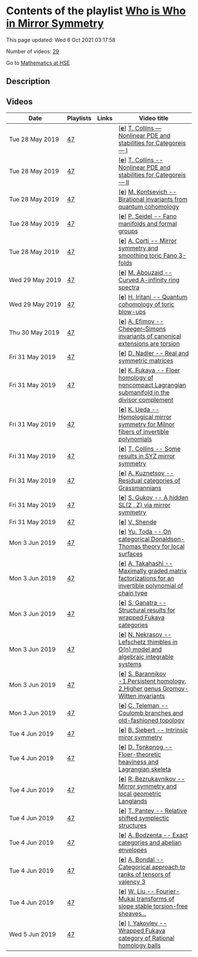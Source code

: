 # Contents of the playlist [Who is Who in Mirror Symmetry](https://www.youtube.com/playlist?list=PLq3E5oubNNoBSdJr_hJdyrEt8DIpz3fLV)

This page updated: Wed 6 Oct 2021 03:17:58

Number of videos: [29](#videos)

Go to [Mathematics at HSE](../README.md)

## Description



## Videos

|Date|Playlists|Links|Video title|
|---|---|---|---|
| Tue&nbsp;28&nbsp;May&nbsp;2019 | [47](../playlists/47 "Who is Who in Mirror Symmetry") |  | [[**e**](https://studio.youtube.com/video/7qF5ru-Uolk/edit "Edit")] [T. Collins — Nonlinear PDE and stabilities for Categoreis — I](https://www.youtube.com/watch?v=7qF5ru-Uolk&list=PLq3E5oubNNoBSdJr_hJdyrEt8DIpz3fLV) |
| Tue&nbsp;28&nbsp;May&nbsp;2019 | [47](../playlists/47 "Who is Who in Mirror Symmetry") |  | [[**e**](https://studio.youtube.com/video/MxxK4nh3FHQ/edit "Edit")] [T. Collins -- Nonlinear PDE and stabilities for Categoreis — II](https://www.youtube.com/watch?v=MxxK4nh3FHQ&list=PLq3E5oubNNoBSdJr_hJdyrEt8DIpz3fLV) |
| Tue&nbsp;28&nbsp;May&nbsp;2019 | [47](../playlists/47 "Who is Who in Mirror Symmetry") |  | [[**e**](https://studio.youtube.com/video/eBUbKAztDOI/edit "Edit")] [M. Kontsevich -- Birational invariants from quantum cohomology](https://www.youtube.com/watch?v=eBUbKAztDOI&list=PLq3E5oubNNoBSdJr_hJdyrEt8DIpz3fLV) |
| Tue&nbsp;28&nbsp;May&nbsp;2019 | [47](../playlists/47 "Who is Who in Mirror Symmetry") |  | [[**e**](https://studio.youtube.com/video/t6ablECqb4U/edit "Edit")] [P. Seidel -- Fano manifolds and formal groups](https://www.youtube.com/watch?v=t6ablECqb4U&list=PLq3E5oubNNoBSdJr_hJdyrEt8DIpz3fLV) |
| Tue&nbsp;28&nbsp;May&nbsp;2019 | [47](../playlists/47 "Who is Who in Mirror Symmetry") |  | [[**e**](https://studio.youtube.com/video/PO74c9oOhAc/edit "Edit")] [A. Corti -- Mirror symmetry and smoothing toric Fano 3-folds](https://www.youtube.com/watch?v=PO74c9oOhAc&list=PLq3E5oubNNoBSdJr_hJdyrEt8DIpz3fLV) |
| Wed&nbsp;29&nbsp;May&nbsp;2019 | [47](../playlists/47 "Who is Who in Mirror Symmetry") |  | [[**e**](https://studio.youtube.com/video/rDbz_DKW02Y/edit "Edit")] [M. Abouzaid -- Curved A-infinity ring spectra](https://www.youtube.com/watch?v=rDbz_DKW02Y&list=PLq3E5oubNNoBSdJr_hJdyrEt8DIpz3fLV) |
| Wed&nbsp;29&nbsp;May&nbsp;2019 | [47](../playlists/47 "Who is Who in Mirror Symmetry") |  | [[**e**](https://studio.youtube.com/video/saervy_pAZ4/edit "Edit")] [H. Iritani -- Quantum cohomology of toric blow-ups](https://www.youtube.com/watch?v=saervy_pAZ4&list=PLq3E5oubNNoBSdJr_hJdyrEt8DIpz3fLV) |
| Thu&nbsp;30&nbsp;May&nbsp;2019 | [47](../playlists/47 "Who is Who in Mirror Symmetry") |  | [[**e**](https://studio.youtube.com/video/vB-nqt-24P8/edit "Edit")] [A. Efimov -- Cheeger–Simons invariants of canonical extensions are torsion](https://www.youtube.com/watch?v=vB-nqt-24P8&list=PLq3E5oubNNoBSdJr_hJdyrEt8DIpz3fLV) |
| Fri&nbsp;31&nbsp;May&nbsp;2019 | [47](../playlists/47 "Who is Who in Mirror Symmetry") |  | [[**e**](https://studio.youtube.com/video/CVIQGfAQmpc/edit "Edit")] [D. Nadler -- Real and symmetric matrices](https://www.youtube.com/watch?v=CVIQGfAQmpc&list=PLq3E5oubNNoBSdJr_hJdyrEt8DIpz3fLV) |
| Fri&nbsp;31&nbsp;May&nbsp;2019 | [47](../playlists/47 "Who is Who in Mirror Symmetry") |  | [[**e**](https://studio.youtube.com/video/cWjsobu98WA/edit "Edit")] [K. Fukaya -- Floer homology of noncompact Lagrangian submanifold in the divisor complement](https://www.youtube.com/watch?v=cWjsobu98WA&list=PLq3E5oubNNoBSdJr_hJdyrEt8DIpz3fLV) |
| Fri&nbsp;31&nbsp;May&nbsp;2019 | [47](../playlists/47 "Who is Who in Mirror Symmetry") |  | [[**e**](https://studio.youtube.com/video/clEwGJd-svU/edit "Edit")] [K. Ueda -- Homological mirror symmetry for Milnor fibers of invertible polynomials](https://www.youtube.com/watch?v=clEwGJd-svU&list=PLq3E5oubNNoBSdJr_hJdyrEt8DIpz3fLV) |
| Fri&nbsp;31&nbsp;May&nbsp;2019 | [47](../playlists/47 "Who is Who in Mirror Symmetry") |  | [[**e**](https://studio.youtube.com/video/liEH-EC2PHo/edit "Edit")] [T. Collins -- Some results in SYZ mirror symmetry](https://www.youtube.com/watch?v=liEH-EC2PHo&list=PLq3E5oubNNoBSdJr_hJdyrEt8DIpz3fLV) |
| Fri&nbsp;31&nbsp;May&nbsp;2019 | [47](../playlists/47 "Who is Who in Mirror Symmetry") |  | [[**e**](https://studio.youtube.com/video/nCqsZaxn_JQ/edit "Edit")] [A. Kuznetsov -- Residual categories of Grassmannians](https://www.youtube.com/watch?v=nCqsZaxn_JQ&list=PLq3E5oubNNoBSdJr_hJdyrEt8DIpz3fLV) |
| Fri&nbsp;31&nbsp;May&nbsp;2019 | [47](../playlists/47 "Who is Who in Mirror Symmetry") |  | [[**e**](https://studio.youtube.com/video/BB0gURmc52o/edit "Edit")] [S. Gukov -- A hidden  SL(2 , Z)  via mirror symmetry](https://www.youtube.com/watch?v=BB0gURmc52o&list=PLq3E5oubNNoBSdJr_hJdyrEt8DIpz3fLV) |
| Fri&nbsp;31&nbsp;May&nbsp;2019 | [47](../playlists/47 "Who is Who in Mirror Symmetry") |  | [[**e**](https://studio.youtube.com/video/nsYA12LkOME/edit "Edit")] [V. Shende](https://www.youtube.com/watch?v=nsYA12LkOME&list=PLq3E5oubNNoBSdJr_hJdyrEt8DIpz3fLV) |
| Mon&nbsp;3&nbsp;Jun&nbsp;2019 | [47](../playlists/47 "Who is Who in Mirror Symmetry") |  | [[**e**](https://studio.youtube.com/video/vh97U8rLXI4/edit "Edit")] [Yu. Toda -- On categorical Donaldson-Thomas theory for local surfaces](https://www.youtube.com/watch?v=vh97U8rLXI4&list=PLq3E5oubNNoBSdJr_hJdyrEt8DIpz3fLV) |
| Mon&nbsp;3&nbsp;Jun&nbsp;2019 | [47](../playlists/47 "Who is Who in Mirror Symmetry") |  | [[**e**](https://studio.youtube.com/video/FSsC0puvEkU/edit "Edit")] [A. Takahashi -- Maximally graded matrix factorizations for an invertible polynomial of chain type](https://www.youtube.com/watch?v=FSsC0puvEkU&list=PLq3E5oubNNoBSdJr_hJdyrEt8DIpz3fLV) |
| Mon&nbsp;3&nbsp;Jun&nbsp;2019 | [47](../playlists/47 "Who is Who in Mirror Symmetry") |  | [[**e**](https://studio.youtube.com/video/p4JxHjTVCLc/edit "Edit")] [S. Ganatra -- Structural results for wrapped Fukaya categories](https://www.youtube.com/watch?v=p4JxHjTVCLc&list=PLq3E5oubNNoBSdJr_hJdyrEt8DIpz3fLV) |
| Mon&nbsp;3&nbsp;Jun&nbsp;2019 | [47](../playlists/47 "Who is Who in Mirror Symmetry") |  | [[**e**](https://studio.youtube.com/video/9FCW--ZiLeI/edit "Edit")] [N. Nekrasov -- Lefschetz thimbles in O(n) model and algebraic integrable systems](https://www.youtube.com/watch?v=9FCW--ZiLeI&list=PLq3E5oubNNoBSdJr_hJdyrEt8DIpz3fLV) |
| Mon&nbsp;3&nbsp;Jun&nbsp;2019 | [47](../playlists/47 "Who is Who in Mirror Symmetry") |  | [[**e**](https://studio.youtube.com/video/AwX5CzxBSsA/edit "Edit")] [S. Barannikov -1.Persistent homology. 2.Higher genus Gromov-Witten invariants](https://www.youtube.com/watch?v=AwX5CzxBSsA&list=PLq3E5oubNNoBSdJr_hJdyrEt8DIpz3fLV "First part: Invariants of Morse complexes and persistent homology.(20min) Second part: Higher genus GW: associative algebra Q(N) and the total generating function for psi-classes and their products") |
| Mon&nbsp;3&nbsp;Jun&nbsp;2019 | [47](../playlists/47 "Who is Who in Mirror Symmetry") |  | [[**e**](https://studio.youtube.com/video/7EjczcrUOhU/edit "Edit")] [C. Teleman -- Coulomb branches and old-fashioned topology](https://www.youtube.com/watch?v=7EjczcrUOhU&list=PLq3E5oubNNoBSdJr_hJdyrEt8DIpz3fLV) |
| Tue&nbsp;4&nbsp;Jun&nbsp;2019 | [47](../playlists/47 "Who is Who in Mirror Symmetry") |  | [[**e**](https://studio.youtube.com/video/l5WQZRLwb-s/edit "Edit")] [B. Siebert -- Intrinsic miror symmetry](https://www.youtube.com/watch?v=l5WQZRLwb-s&list=PLq3E5oubNNoBSdJr_hJdyrEt8DIpz3fLV) |
| Tue&nbsp;4&nbsp;Jun&nbsp;2019 | [47](../playlists/47 "Who is Who in Mirror Symmetry") |  | [[**e**](https://studio.youtube.com/video/xmWQLrRN9x4/edit "Edit")] [D. Tonkonog -- Floer-theoretic heaviness and Lagrangian skeleta](https://www.youtube.com/watch?v=xmWQLrRN9x4&list=PLq3E5oubNNoBSdJr_hJdyrEt8DIpz3fLV) |
| Tue&nbsp;4&nbsp;Jun&nbsp;2019 | [47](../playlists/47 "Who is Who in Mirror Symmetry") |  | [[**e**](https://studio.youtube.com/video/YflYq1rdD78/edit "Edit")] [R. Bezrukavnikov -- Mirror symmetry and local geometric Langlands](https://www.youtube.com/watch?v=YflYq1rdD78&list=PLq3E5oubNNoBSdJr_hJdyrEt8DIpz3fLV) |
| Tue&nbsp;4&nbsp;Jun&nbsp;2019 | [47](../playlists/47 "Who is Who in Mirror Symmetry") |  | [[**e**](https://studio.youtube.com/video/alJ5Ws5NM5w/edit "Edit")] [T. Pantev -- Relative shifted symplectic structures](https://www.youtube.com/watch?v=alJ5Ws5NM5w&list=PLq3E5oubNNoBSdJr_hJdyrEt8DIpz3fLV) |
| Tue&nbsp;4&nbsp;Jun&nbsp;2019 | [47](../playlists/47 "Who is Who in Mirror Symmetry") |  | [[**e**](https://studio.youtube.com/video/CBZ9SfZ0ngE/edit "Edit")] [A. Bodzenta -- Exact categories and abelian envelopes](https://www.youtube.com/watch?v=CBZ9SfZ0ngE&list=PLq3E5oubNNoBSdJr_hJdyrEt8DIpz3fLV) |
| Tue&nbsp;4&nbsp;Jun&nbsp;2019 | [47](../playlists/47 "Who is Who in Mirror Symmetry") |  | [[**e**](https://studio.youtube.com/video/8EEXpmvcB0A/edit "Edit")] [A. Bondal -- Categorical approach to ranks of tensors of valency 3](https://www.youtube.com/watch?v=8EEXpmvcB0A&list=PLq3E5oubNNoBSdJr_hJdyrEt8DIpz3fLV) |
| Tue&nbsp;4&nbsp;Jun&nbsp;2019 | [47](../playlists/47 "Who is Who in Mirror Symmetry") |  | [[**e**](https://studio.youtube.com/video/xGopibMJANg/edit "Edit")] [W. Liu -- Fourier-Mukai transforms of slope stable torsion-free sheaves...](https://www.youtube.com/watch?v=xGopibMJANg&list=PLq3E5oubNNoBSdJr_hJdyrEt8DIpz3fLV) |
| Wed&nbsp;5&nbsp;Jun&nbsp;2019 | [47](../playlists/47 "Who is Who in Mirror Symmetry") |  | [[**e**](https://studio.youtube.com/video/ulnmCQ72qQg/edit "Edit")] [I. Yakovlev -- Wrapped Fukaya category of Rational homology balls](https://www.youtube.com/watch?v=ulnmCQ72qQg&list=PLq3E5oubNNoBSdJr_hJdyrEt8DIpz3fLV) |
